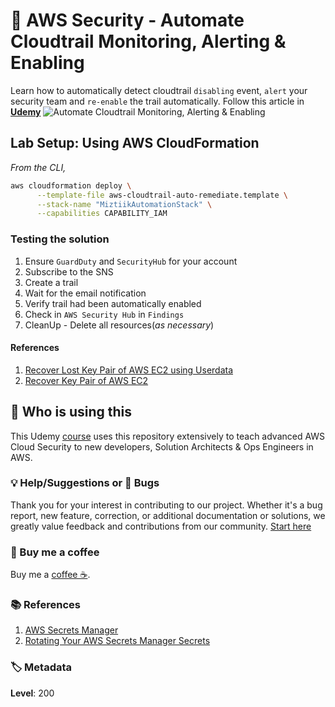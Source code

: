 # 👮 AWS Security - Automate Cloudtrail Monitoring, Alerting & Enabling

  Learn how to automatically detect cloudtrail `disabling` event, `alert` your security team and `re-enable` the trail automatically.
  Follow this article in **[Udemy][101]**
  ![Automate Cloudtrail Monitoring, Alerting & Enabling
](images/miztiik_github_security_cloudtrail_auto_enabling.png)

## Lab Setup: Using AWS CloudFormation

  _From the CLI,_

  ```sh
  aws cloudformation deploy \
        --template-file aws-cloudtrail-auto-remediate.template \
        --stack-name "MiztiikAutomationStack" \
        --capabilities CAPABILITY_IAM
  ```

### Testing the solution

1. Ensure `GuardDuty` and `SecurityHub` for your account
1. Subscribe to the SNS
1. Create a trail
1. Wait for the email notification
1. Verify trail had been automatically enabled
1. Check in `AWS Security Hub` in `Findings`
1. CleanUp - Delete all resources(_as necessary_)

#### References

1. [Recover Lost Key Pair of AWS EC2 using Userdata][1]
1. [Recover Key Pair of AWS EC2][2]

## 📌 Who is using this

This Udemy [course][101] uses this repository extensively to teach advanced AWS Cloud Security to new developers, Solution Architects & Ops Engineers in AWS.

### 💡 Help/Suggestions or 🐛 Bugs

Thank you for your interest in contributing to our project. Whether it's a bug report, new feature, correction, or additional documentation or solutions, we greatly value feedback and contributions from our community. [Start here][200]

### 👋 Buy me a coffee

Buy me a [coffee ☕][900].

### 📚 References

1. [AWS Secrets Manager][1]
1. [Rotating Your AWS Secrets Manager Secrets][2]

### 🏷️ Metadata

**Level**: 200

[1]: https://www.youtube.com/watch?v=Bqt538HRsws

[2]: https://www.youtube.com/watch?v=5btWXn4yWzQ

[100]: https://www.udemy.com/course/aws-cloud-security/?referralCode=B7F1B6C78B45ADAF77A9

[101]: https://www.udemy.com/course/aws-cloud-security-proactive-way/?referralCode=71DC542AD4481309A441

[102]: https://www.udemy.com/course/aws-cloud-development-kit-from-beginner-to-professional/?referralCode=E15D7FB64E417C547579

[103]: https://www.udemy.com/course/aws-cloudformation-basics?referralCode=93AD3B1530BC871093D6

[200]: https://github.com/miztiik/security-automation-remediate-unintended-iam-access/issues

[899]: https://www.udemy.com/user/n-kumar/

[900]: https://ko-fi.com/miztiik
